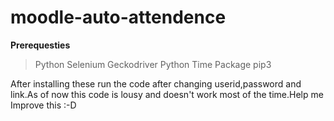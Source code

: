 # moodle-auto-attendence

**Prerequesties**

>Python Selenium
Geckodriver
Python Time Package
pip3

After installing these run the code after changing userid,password and link.As of now this code is lousy and doesn't work most of the time.Help me Improve this :-D
